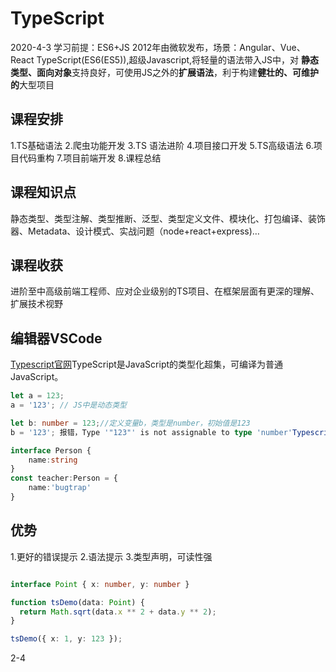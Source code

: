 # TypeScript

2020-4-3
学习前提：ES6+JS
2012年由微软发布，场景：Angular、Vue、React
TypeScript(ES6(ES5)),超级Javascript,将轻量的语法带入JS中，对
**静态类型、面向对象**支持良好，可使用JS之外的**扩展语法**，利于构建**健壮的、可维护的**大型项目

## 课程安排

1.TS基础语法
2.爬虫功能开发
3.TS 语法进阶
4.项目接口开发
5.TS高级语法
6.项目代码重构
7.项目前端开发
8.课程总结

## 课程知识点

静态类型、类型注解、类型推断、泛型、类型定义文件、模块化、打包编译、装饰器、Metadata、设计模式、实战问题（node+react+express)…

## 课程收获

进阶至中高级前端工程师、应对企业级别的TS项目、在框架层面有更深的理解、扩展技术视野

## 编辑器VSCode

[Typescript官网](https://www.typescriptlang.org/)TypeScript是JavaScript的类型化超集，可编译为普通JavaScript。

```Typescript
let a = 123;
a = '123'; // JS中是动态类型

let b: number = 123;//定义变量b，类型是number，初始值是123
b = '123'; 报错，Type '"123"' is not assignable to type 'number'Typescript是静态类型(写死的)

interface Person {
    name:string
}
const teacher:Person = {
    name:'bugtrap'
}
```

## 优势

1.更好的错误提示
2.语法提示
3.类型声明，可读性强

```Typescript

interface Point { x: number, y: number }

function tsDemo(data: Point) {
  return Math.sqrt(data.x ** 2 + data.y ** 2);
}

tsDemo({ x: 1, y: 123 });
```

2-4
